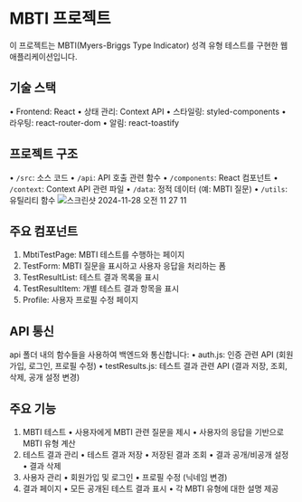 # MBTI 프로젝트
이 프로젝트는 MBTI(Myers-Briggs Type Indicator) 성격 유형 테스트를 구현한 웹 애플리케이션입니다.

## 기술 스택
•	Frontend: React
•	상태 관리: Context API
•	스타일링: styled-components
•	라우팅: react-router-dom
•	알림: react-toastify

## 프로젝트 구조
•	`/src`: 소스 코드
	•	`/api`: API 호출 관련 함수
	•	`/components`: React 컴포넌트
	•	`/context`: Context API 관련 파일
	•	`/data`: 정적 데이터 (예: MBTI 질문)
	•	`/utils`: 유틸리티 함수
![스크린샷 2024-11-28 오전 11 27 11](https://github.com/user-attachments/assets/56da7794-07d4-49e5-b995-af4cd11b117e)

##  주요 컴포넌트
1.	MbtiTestPage: MBTI 테스트를 수행하는 페이지
2.	TestForm: MBTI 질문을 표시하고 사용자 응답을 처리하는 폼
3.	TestResultList: 테스트 결과 목록을 표시
4.	TestResultItem: 개별 테스트 결과 항목을 표시
5.	Profile: 사용자 프로필 수정 페이지

##  API 통신
api 폴더 내의 함수들을 사용하여 백엔드와 통신합니다:
•	auth.js: 인증 관련 API (회원가입, 로그인, 프로필 수정)
•	testResults.js: 테스트 결과 관련 API (결과 저장, 조회, 삭제, 공개 설정 변경)

##  주요 기능 
1.	MBTI 테스트
•	사용자에게 MBTI 관련 질문을 제시
•	사용자의 응답을 기반으로 MBTI 유형 계산
2.	테스트 결과 관리
•	테스트 결과 저장
•	저장된 결과 조회
•	결과 공개/비공개 설정
•	결과 삭제
3.	사용자 관리
•	회원가입 및 로그인
•	프로필 수정 (닉네임 변경)
4.	결과 페이지
•	모든 공개된 테스트 결과 표시
•	각 MBTI 유형에 대한 설명 제공


